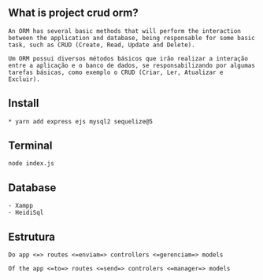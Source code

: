 
## What is project crud orm?
````
An ORM has several basic methods that will perform the interaction between the application and database, being responsable for some basic task, such as CRUD (Create, Read, Update and Delete).

Um ORM possui diversos métodos básicos que irão realizar a interação entre a aplicação e o banco de dados, se responsabilizando por algumas tarefas básicas, como exemplo o CRUD (Criar, Ler, Atualizar e Excluir).
````

## Install
````
* yarn add express ejs mysql2 sequelize@5
````

## Terminal
````
node index.js
````

## Database
````
- Xampp
- HeidiSql
````

## Estrutura
````
Do app <=> routes <=enviam=> controllers <=gerenciam=> models

Of the app <=to=> routes <=send=> controlers <=manager=> models
````